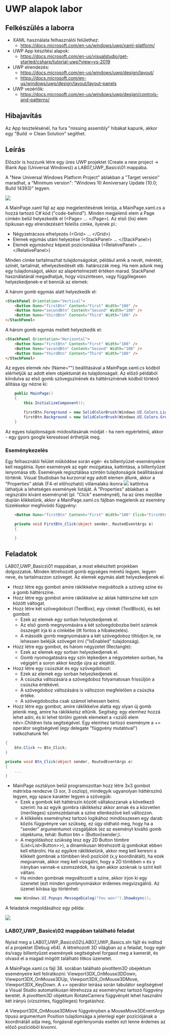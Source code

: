 # UWP alapok labor

## Felkészülés a laborra

- XAML használata felhasználói felülethez:
    - https://docs.microsoft.com/en-us/windows/uwp/xaml-platform/
- UWP App készítési alapok:
    - https://docs.microsoft.com/en-us/visualstudio/get-started/csharp/tutorial-uwp?view=vs-2019
- UWP elrendezés:
    - https://docs.microsoft.com/en-us/windows/uwp/design/layout/
    - https://docs.microsoft.com/en-us/windows/uwp/design/layout/layout-panels
- UWP vezérlők:
    - https://docs.microsoft.com/en-us/windows/uwp/design/controls-and-patterns/

## Hibajavítás

Az App tesztelésénél, ha fura "missing assembly" hibákat kapunk, akkor egy "Build -> Clean Solution" segíthet.

## Leírás

Először is hozzunk létre egy üres UWP projektet (Create a new project -> Blank App (Universal Windows)) a LAB07_UWP_Basics\\01 mappába.

A "New Universal Windows Platform Project" ablakban a "Target version" maradhat, a "Minimum version": "Windows 10 Anniversary Update (10.0; Build 14393)" legyen.

![](docs/uwp_ver.png)

A MainPage.xaml fájl az app megjelenítésének leírója, a MainPage.xaml.cs a hozzá tartozó C# kód ("code-behind"). Minden megjelenő elem a Page címkén belül helyezkedik el (\<Page> ... \</Page>). Az első (ős) elem tipikusan egy elrendezésért felelős címke, ilyenek pl.:

- Négyzetrácsos elhelyezés (\<Grid> ... \</Grid>)
- Elemek egymás utáni helyezése (\<StackPanel> ... \</StackPanel>)
- Elemek egymáshoz képesti pozicionálása (\<RelativePanel> ... \</RelativePanel>)

Minden címke tartalmazhat tulajdonságokat, például amik a nevét, méretét, színét, tartalmát, elhelyezkedését stb. határozzák meg. Ha nem adunk meg egy tulajdonságot, akkor az alapértelmezett értéken marad. StackPanel használatánál megadhatjuk, hogy vízszintesen, vagy függőlegesen helyezkedjenek-e el bennük az elemek:

A három gomb egymás alatt helyezkedik el:

```html
<StackPanel Orientation="Vertical">
    <Button Name="firstBtn" Content="First" Width="100" />
    <Button Name="secondBtn" Content="Second" Width="100" />
    <Button Name="thirdBtn" Content="Third" Width="100" />
</StackPanel>
```

A három gomb egymás mellett helyezkedik el:

```html
<StackPanel Orientation="Horizontal">
    <Button Name="firstBtn" Content="First" Width="100" />
    <Button Name="secondBtn" Content="Second" Width="100" />
    <Button Name="thirdBtn" Content="Third" Width="100" />
</StackPanel>
```

Az egyes elemek név (Name="") beállításával a MainPage.xaml.cs kódból elérhetjük az adott elem objektumát és tulajdonságait. Az előző példából kiindulva az első gomb szövegszínének és háttérszínének kódból történő állítása így nézne ki:

```cs
    public MainPage()
    {
        this.InitializeComponent();

        firstBtn.Foreground = new SolidColorBrush(Windows.UI.Colors.LightYellow);
        firstBtn.Background = new SolidColorBrush(Windows.UI.Colors.Green);
    }
```

Az egyes tulajdonságok módosításának módját - ha nem egyértelmű, akkor - egy gyors google kereséssel érthetjük meg.

### Eseménykezelés

Egy felhasználói felület működése során egér- és billentyűzet-eseményekre kell reagálnia. Ilyen események az egér mozgatása, kattintása, a billentyűzet lenyomása stb. Események regisztálása szintén tulajdonságok beállításával történik. Visual Studioban ha kurzorral egy adott elemen állunk, akkor a "Properties" ablak (F4-el előhozható) villámalakú ikonra ![](docs/event.png) kattintva láthatjuk a lehetséges események listáját. A "Properties" ablakban a regiszrálni kívánt eseménynél (pl. "Click" eseménynél), ha az üres mezőbe duplán klikkelünk, akkor a MainPage.xaml.cs fájlban megjelenik az esemény tüzelésekor meghívódó függvény:

```html
    <Button Name="firstBtn" Content="First" Width="100" Click="FirstBtn_Click" />
```
```cs
    private void FirstBtn_Click(object sender, RoutedEventArgs e)
    {

    }
```

## Feladatok

LAB07_UWP_Basics\\01 mappában, a most elkészített projekben dolgozzatok. Minden létrehozott gomb egységes méretű legyen, legyen neve, és tartalmazzon szöveget. Az elemek egymás alatt helyezkedjenek el.

- Hozz létre egy gombot amire ráklikkelve megváltozik a szöveg színe és a gomb háttérszíne.
- Hozz létre egy gombot amire ráklikkelve az ablak háttérszíne két szín között váltogat.
- Hozz létre két szövegdobozt (TextBox), egy címkét (TextBlock), és két gombot:
    - Ezek az elemek egy sorban helyezkedjenek el.
    - Az első gomb megnyomására a két szövegdobozba beírt számok összegét írja ki a címkébe (itt fontos a hibakezelés).
    - A második gomb megnyomására a két szövegdoboz tiltódjon le, ne lehessen beléjük szöveget írni ("IsEnabled" tulajdonság).
- Hozz létre egy gombot, és három négyzetet (Rectangle):
    - Ezek az elemek egy sorban helyezkedjenek el.
    - Gomb nyomogatására egy szín lépkedjen a négyzeteken sorban, ha végigért a soron akkor kezdje újra az elejétől.
- Hozz létre egy csúszkát és egy szövegdobozt:
    - Ezek az elemek egy sorban helyezkedjenek el.
    - A csúszka változására a szövegdoboz folyamatosan frissüljön a csúszka értékével.
    - A szövegdoboz változására is változzon megfelelően a csúszka értéke.
    - A szövegdobozba csak számot lehessen beírni.
- Hozz létre egy gombot, amire ráklikkelve alatta egy olyan új gomb jelenik meg, amire ha ráklikkelsz eltűnik. Segítség: egy elemhez hozzá lehet adni, és ki lehet törölni gyerek elemeket a \<szülő elem név>.Children lista segítségével. Egy elemhez tartozó eseményre a += operátor segítségével (egy delegate "függvény mutatóval") iratkozhatunk fel:

```cs
{
    btn.Click += Btn_Click;
}

private void Btn_Click(object sender, RoutedEventArgs e)
{
    ...
}
```

- MainPage osztályon belül programozottan hozz létre 3x3 gombot mátrixba rendezve (3 sor, 3 oszlop), mindegyik ugyanolyan háttérszínű legyen, egy space karakter legyen a szövegük:
    - Ezek a gombok két háttérszín között váltakozzanak a következő szerint: ha az egyik gombra ráklikkelsz akkor annak és a közvetlen (merőleges) szomszédainak a színe ellenkezővé kell változzon.
    - A klikkelés eseményhez tartozó logikához mindösszesen egy darab közös függvényre van szükség, ez úgy oldható meg, hogy ha a "sender" argumentumot vizsgáljátok (ez az eseményt kiváltó gomb objektuma, tehát: Button btn = (Button)sender;).
    - A megoldáshoz szükség lesz egy 2D Button tömbre (List\<List\<Button>>), a dinamikusan létrehozott új gombokat ebben kell eltárolni. Ha az egyikre ráklikkelünk, akkor meg kell keresni a klikkelt gombnak a tömbben lévő pozícióit (x,y koordinátáit), ha ezek megvannak, akkor meg kell vizsgálni, hogy a 2D tömbben x és y irányban vannak-e szomszédok, ha igen akkor azoknak is színt kell váltani.
    - Ha minden gombnak megváltozott a színe, akkor írjon ki egy üzenetet (ezt minden gombnyomáskor érdemes megvizsgálni). Az üzenet kiírása így történhet:
```cs
    new Windows.UI.Popups.MessageDialog("You won!").ShowAsync();
```

A feladatok megoldásához egy példa:

![](docs/lab07.png)

### LAB07_UWP_Basics\\02 mappában található feladat

Nyisd meg a LAB07_UWP_Basics\\02\\LAB07_UWP_Basics.sln fájlt és indítsd el a projektet (Debug x64). A létrehozott 3D világban az a feladat, hogy egér és/vagy billentyűzet események segítségével forgasd meg a kamerát, és olvasd el a magad mögött található titkos üzenetet.

A MainPage.xaml.cs fájl 38. sorában található pivotItem3D obejektum eseményeire kell feliratkozni: Viewport3DX_OnMouse3DDown, Viewport3DX_OnMouse3DUp, Viewport3DX_OnMouse3DMove, Viewport3DX_KeyDown. A += operátor leírása során tabulátor segítségével a Visual Studio automatikusan létrehozza az eseményhez tartozó függvény keretét. A pivotItem3D objektum RotateCamera függvényét lehet használni két irányú (vízszintes, függőleges) forgatáshoz.

A Viewport3DX_OnMouse3DMove függvényben a MouseMove3DEventArgs típusú argumentum Position tulajdonsága a jelenlegi egér pozíciójának a koordinátáit adja meg, forgásnál egérlenyomás esetén ezt lenne érdemes az előző pozícióból kivonni.
